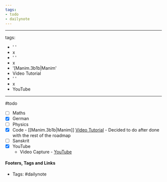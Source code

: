 ```yaml
---
tags:
- todo
- dailynote
---
```


---
tags:
- ' '
- x
- ' '
- x
- '[Manim.3b1b|Manim'
- Video Tutorial
- ' '
- x
- YouTube
---

#todo
- [ ] Maths
- [x] German
- [ ] Physics
- [x] Code - [[Manim.3b1b|Manim]] [Video Tutorial](https://www.youtube.com/watch?v=KHGoFDB-raE&t=55s) - Decided to do after done with the rest of the roadmap
- [ ] Sanskrit
- [x] YouTube
	- Video Capture - [YouTube](https://www.youtube.com/watch?v=ZC5Zr3NC2PY)


#### Footers, Tags and Links
- Tags: #dailynote      